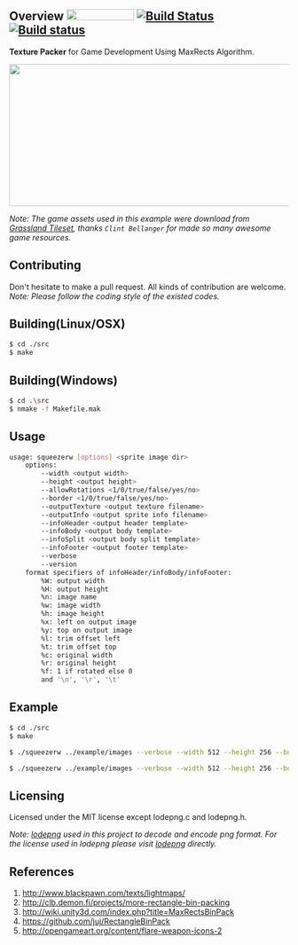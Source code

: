 Overview <img src="https://img.shields.io/github/license/mashape/apistatus.svg?maxAge=2592000" width="122" height="20"/> [![Build Status](https://travis-ci.org/huxingyi/squeezer.svg?branch=master)](https://travis-ci.org/huxingyi/squeezer) [![Build status](https://ci.appveyor.com/api/projects/status/h9vckwyht5e0pj87/branch/master?svg=true)](https://ci.appveyor.com/project/huxingyi/squeezer/branch/master)
------------
**Texture Packer** for Game Development Using MaxRects Algorithm.  

<img src="https://raw.githubusercontent.com/huxingyi/squeezer/master/example/squeezer.png" width="512" height="256"/>  

*Note: The game assets used in this example were download from [Grassland Tileset](http://opengameart.org/content/grassland-tileset), thanks `Clint Bellanger` for made so many awesome game resources.*  

Contributing
--------------
Don't hesitate to make a pull request. All kinds of contribution are welcome.  
*Note: Please follow the coding style of the existed codes.*

Building(Linux/OSX)
---------------
```sh
$ cd ./src
$ make
```

Building(Windows)
--------------
```sh
$ cd .\src
$ nmake -f Makefile.mak
```

Usage
--------------
```sh
usage: squeezerw [options] <sprite image dir>
    options:
        --width <output width>
        --height <output height>
        --allowRotations <1/0/true/false/yes/no>
        --border <1/0/true/false/yes/no>
        --outputTexture <output texture filename>
        --outputInfo <output sprite info filename>
        --infoHeader <output header template>
        --infoBody <output body template>
        --infoSplit <output body split template>
        --infoFooter <output footer template>
        --verbose
        --version
    format specifiers of infoHeader/infoBody/infoFooter:
        %W: output width
        %H: output height
        %n: image name
        %w: image width
        %h: image height
        %x: left on output image
        %y: top on output image
        %l: trim offset left
        %t: trim offset top
        %c: original width
        %r: original height
        %f: 1 if rotated else 0
        and '\n', '\r', '\t'
```

Example
------------
```sh
$ cd ./src
$ make

$ ./squeezerw ../example/images --verbose --width 512 --height 256 --border 1 --outputTexture ../example/squeezer.png --outputInfo ../example/squeezer.xml

$ ./squeezerw ../example/images --verbose --width 512 --height 256 --border 1 --outputTexture ../example/squeezer.png --outputInfo ../example/squeezer.json --infoHeader "{\"textureWidth\":\"%W\", \"textureHeight\":\"%H\", \"items\":[\n" --infoFooter "]}" --infoBody "{\"name\":\"%n\", \"width\":\"%w\", \"height\":\"%h\", \"left\":\"%x\", \"top\":\"%y\", \"rotated\":\"%f\", \"trimOffsetLeft\":\"%l\", \"trimOffsetTop\":\"%t\", \"originWidth\":\"%c\", \"originHeight\":\"%r\"}" --infoSplit "\n,"
```

Licensing
-----------------
Licensed under the MIT license except lodepng.c and lodepng.h.  

*Note: [lodepng](https://github.com/lvandeve/lodepng) used in this project to decode and encode png format. For the license used in lodepng please visit [lodepng](https://github.com/lvandeve/lodepng) directly.*

References
------------
1. http://www.blackpawn.com/texts/lightmaps/  
2. http://clb.demon.fi/projects/more-rectangle-bin-packing  
3. http://wiki.unity3d.com/index.php?title=MaxRectsBinPack  
4. https://github.com/juj/RectangleBinPack  
5. http://opengameart.org/content/flare-weapon-icons-2  
